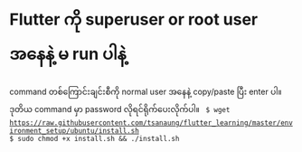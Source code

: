 # Flutter ကို superuser or root user အနေနဲ့ မ run ပါနဲ့
command တစ်ကြောင်းချင်းစီကို normal user အနေနဲ့ copy/paste ပြီး enter ပါ။ ဒုတိယ command မှာ password လိုရင်ရိုက်ပေးလိုက်ပါ။
<code>
$ wget https://raw.githubusercontent.com/tsanaung/flutter_learning/master/environment_setup/ubuntu/install.sh
$ sudo chmod +x install.sh && ./install.sh
</code>
